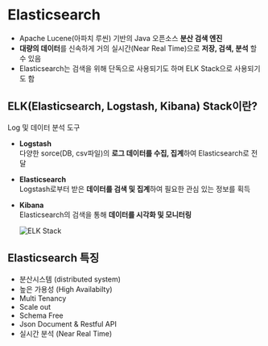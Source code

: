 # Elasticsearch
- Apache Lucene(아파치 루씬) 기반의 Java 오픈소스 **분산 검색 엔진**
- **대량의 데이터**를 신속하게 거의 실시간(Near Real Time)으로 **저장, 검색, 분석** 할 수 있음
- Elasticsearch는 검색을 위해 단독으로 사용되기도 하며 ELK Stack으로 사용되기도 함

## ELK(Elasticsearch, Logstash, Kibana) Stack이란?
Log 및 데이터 분석 도구

 - **Logstash**   
   다양한 sorce(DB, csv파일)의 **로그 데이터를 수집, 집계**하여 Elasticsearch로 전달

 - **Elasticsearch**   
   Logstash로부터 받은 **데이터를 검색 및 집계**하여 필요한 관심 있는 정보를 획득

 - **Kibana**   
   Elasticsearch의 검색을 통해 **데이터를 시각화 및 모니터링**

   ![ELK Stack](https://github.com/yeryeong713/Elasticsearch/assets/88486391/302834ca-7c0f-4fe0-bfdb-0d691bfa4b2c)

## Elasticsearch 특징
- 분산시스템 (distributed system)
- 높은 가용성 (High Availabilty)
- Multi Tenancy
- Scale out
- Schema Free
- Json Document & Restful API
- 실시간 분석 (Near Real Time)
